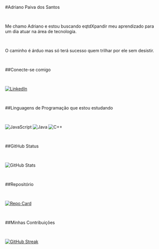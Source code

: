 #Adriano Paiva dos Santos

&nbsp;

Me chamo Adriano e estou buscando eqtdXpandir meu aprendizado para um dia atuar na área de tecnologia.

&nbsp;

O caminho é árduo mas só terá sucesso quem trilhar por ele sem desistir.

&nbsp;

##Conecte-se comigo

&nbsp;

[![LinkedIn](https://img.shields.io/badge/LinkedIn-000?style=for-the-badge&logo=linkedin&logoColor=0E76A8)](https://www.linkedin.com/in/adriano-paiva-dos-santos-193b8a214/)

&nbsp;

##Linguagens de Programação que estou estudando

&nbsp;

![JavaScript](https://img.shields.io/badge/JavaScript-000?style=for-the-badge&logo=javascript)
![Java](https://img.shields.io/badge/Java-000?style=for-the-badge&logo=java)
![C++](https://img.shields.io/badge/C%2B%2B-000?style=for-the-badge&logo=c%2B%2B&logoColor=00599C)

&nbsp;

##GitHub Status

&nbsp;

![GitHub Stats](https://github-readme-stats.vercel.app/api?username=AdrianoPaivaSantos&theme=transparent&bg_color=000&border_color=30A3DC&show_icons=true&icon_color=30A3DC&title_color=E94D5F&text_color=FFF)

&nbsp;

##Repositório

&nbsp;

[![Repo Card](https://github-readme-stats.vercel.app/api/pin/?username=AdrianoPaivaSantos&repo=dio-lab-open-source&bg_color=000&border_color=30A3DC&show_icons=true&icon_color=30A3DC&title_color=E94D5F&text_color=FFF)](https://github.com/SEUUSERNAME/SEUREPOSITORIO)

&nbsp;

##Minhas Contribuições

&nbsp;

[![GitHub Streak](https://streak-stats.demolab.com/?user=AdrianoPaivaSantos&theme=bear&background=000&border=30A3DC&dates=FFF)](https://git.io/streak-stats)

&nbsp;
